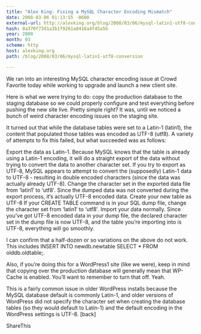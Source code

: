 ```yaml
---
title: "Alex King: Fixing a MySQL Character Encoding Mismatch"
date: 2008-03-06 01:13:55 -0600
external-url: http://alexking.org/blog/2008/03/06/mysql-latin1-utf8-conversion
hash: 8a370f73d1a3b1f9261a8416a4f45a5b
year: 2008
month: 03
scheme: http
host: alexking.org
path: /blog/2008/03/06/mysql-latin1-utf8-conversion

---
```


We ran into an interesting MySQL character encoding issue at Crowd Favorite today while working to upgrade and launch a new client site.

Here is what we were trying to do: copy the production database to the staging database so we could properly configure and test everything before pushing the new site live. Pretty simple right? It was, until we noticed a bunch of weird character encoding issues on the staging site.



It turned out that while the database tables were set to a Latin-1 (latin1), the content that populated those tables was encoded as UTF-8 (utf8). A variety of attempts to fix this failed, but what succeeded was as follows:


Export the data as Latin-1. Because MySQL knows that the table is already using a Latin-1 encoding, it will do a straight export of the data without trying to convert the data to another character set. If you try to export as UTF-8, MySQL appears to attempt to convert the (supposedly) Latin-1 data to UTF-8 - resulting in double encoded characters (since the data was actually already UTF-8).
Change the character set in the exported data file from ‘latin1′ to ‘utf8′. Since the dumped data was not converted during the export process, it’s actually UTF-8 encoded data.
Create your new table as UTF-8 If your CREATE TABLE command is in your SQL dump file, change the character set from ‘latin1′ to ‘utf8′.
Import your data normally. Since you’ve got UTF-8 encoded data in your dump file, the declared character set in the dump file is now UTF-8, and the table you’re importing into is UTF-8, everything will go smoothly.

I can confirm that a half-dozen or so variations on the above do not work. This includes INSERT INTO newdb.newtable SELECT * FROM olddb.oldtable;.

Also, if you’re doing this for a WordPress1 site (like we were), keep in mind that copying over the production database will generally mean that WP-Cache is enabled. You’ll want to remember to turn that off. Yeah.  


This is a fairly common issue in older WordPress installs because the MySQL database default is commonly Latin-1, and older versions of WordPress did not specify the character set when creating the database tables (so they would default to Latin-1) and the default encoding in the WordPress settings is UTF-8. [back]

ShareThis

